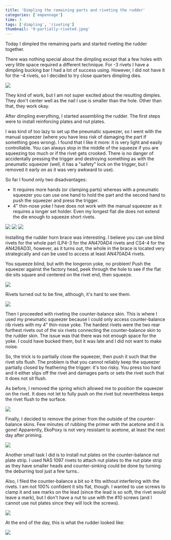 ```yaml
---
title: 'Dimpling the remaining parts and riveting the rudder'
categories: ['empennage']
time: 3
tags: ['dimpling', 'riveting']
thumbnail: '9-partially-riveted.jpeg'
---
```


Today I dimpled the remaining parts and started riveting the rudder together.

<!-- more -->

There was nothing special about the dimpling except that a few holes with very little space required a different technique. For -3 rivets I have a dimpling bucking bar I had a lot of success using. However, I did not have it for the -4 rivets, so I decided to try close quarters dimpling dies.

![](0-close-quarters-dimple-die.jpeg)

They kind of work, but I am not super excited about the resulting dimples. They don't center well as the nail I use is smaller than the hole. Other than that, they work okay.

After dimpling everything, I started assembling the rudder. The first steps were to install reinforcing plates and nut plates.

I was kind of too lazy to set up the pneumatic squeezer, so I went with the manual squeezer (where you have less risk of damaging the part if something goes wrong). I found that I like it more: it is very light and easily controllable. You can always stop in the middle of the squeeze if you are squeezing too much or if the rivet gets crooked. There is no danger of accidentally pressing the trigger and destroying something as with the pneumatic squeezer (well, it has a "safety" lock on the trigger, but I removed it early on as it was very awkward to use).

So far I found only two disadvantages:

- It requires more hands (or clamping parts) whereas with a pneumatic squeezer you can use one hand to hold the part and the second hand to push the squeezer and press the trigger.
- 4" thin-nose yoke I have does not work with the manual squeezer as it requires a longer set holder. Even my longest flat die does not extend the die enough to squeeze short rivets.

![](1-beginning-assembly.jpeg)
![](2-nut-plate-installed.jpeg)
![](3-another-nut-plate.jpeg)

Installing the rudder horn brace was interesting. I believe you can use blind rivets for the whole part (LP4-3 for the AN470AD4 rivets and CS4-4 for the AN426AD3), however, as it turns out, the whole in the brace is located very strategically and can be used to access at least AN470AD4 rivets.

You squeeze blind, but with the longeron yoke, no problem! Push the squeezer against the factory head, peek through the hole to see if the flat die sits square and centered on the rivet end, then squeeze.

![](4-around-the-corner-squeezing.jpeg)

Rivets turned out to be fine, although, it's hard to see them.

![](5-hidden-rivets.jpeg)

Then I proceeded with riveting the counter-balance skin. This is where I used my pneumatic squeezer because I could only access counter-balance rib rivets with my 4" thin-nose yoke. The hardest rivets were the two rear furthest rivets out of the six rivets connecting the counter-balance skin to the rudder skin. The issue was that there was not enough space for the yoke. I could have bucked them, but it was late and I did not want to make noise.

So, the trick is to partially close the squeezer, then push it such that the rivet sits flush. The problem is that you cannot reliably keep the squeezer partially closed by feathering the trigger: it's too risky. You press too hard and it either slips off the rivet and damages parts or sets the rivet such that it does not sit flush.

As before, I removed the spring which allowed me to position the squeezer on the rivet. It does not let to fully push on the rivet but nevertheless keeps the rivet flush to the surface.

![](6-no-spring-squeezer.jpeg)

Finally, I decided to remove the primer from the outside of the counter-balance skins. Few minutes of rubbing the primer with the acetone and it is gone! Apparently, EkoPoxy is not very resistant to acetone, at least the next day after priming.

![](7-primer-is-gone.jpeg)

Another small task I did is to install nut plates on the counter-balance nut plate strip. I used NAS 1097 rivets to attach nut plates to the nut plate strip as they have smaller heads and counter-sinking could be done by turning the deburring tool just a few turns..

Also, I filed the counter-balance a bit so it fits without interfering with the rivets. I am not 100% confident it sits flat, though. I wanted to use screws to clamp it and see marks on the lead (since the lead is so soft, the rivet would leave a mark), but I don't have a nut to use with the #10 screws (and I cannot use nut plates since they will lock the screws).

![](8-counterweight.jpeg)

At the end of the day, this is what the rudder looked like:

![](9-partially-riveted.jpeg)
